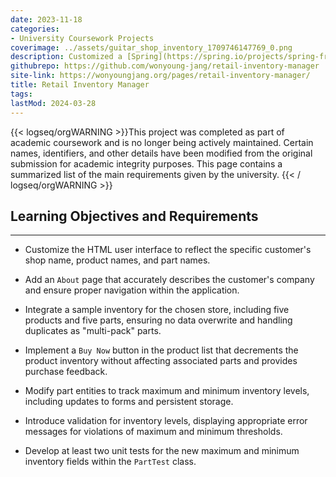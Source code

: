 ```yaml
---
date: 2023-11-18
categories:
- University Coursework Projects
coverimage: ../assets/guitar_shop_inventory_1709746147769_0.png
description: Customized a [Spring](https://spring.io/projects/spring-framework) app with HTML and Java for inventory management, showcasing software development skills for a client's needs.
githubrepo: https://github.com/wonyoung-jang/retail-inventory-manager
site-link: https://wonyoungjang.org/pages/retail-inventory-manager/
title: Retail Inventory Manager
tags:
lastMod: 2024-03-28
---
```

{{< logseq/orgWARNING >}}This project was completed as part of academic coursework and is no longer being actively maintained. Certain names, identifiers, and other details have been modified from the original submission for academic integrity purposes. This page contains a summarized list of the main requirements given by the university.
{{< / logseq/orgWARNING >}}

## Learning Objectives and Requirements
---

  + Customize the HTML user interface to reflect the specific customer's shop name, product names, and part names.

  + Add an `About` page that accurately describes the customer's company and ensure proper navigation within the application.

  + Integrate a sample inventory for the chosen store, including five products and five parts, ensuring no data overwrite and handling duplicates as "multi-pack" parts.

  + Implement a `Buy Now` button in the product list that decrements the product inventory without affecting associated parts and provides purchase feedback.

  + Modify part entities to track maximum and minimum inventory levels, including updates to forms and persistent storage.

  + Introduce validation for inventory levels, displaying appropriate error messages for violations of maximum and minimum thresholds.

  + Develop at least two unit tests for the new maximum and minimum inventory fields within the `PartTest` class.
